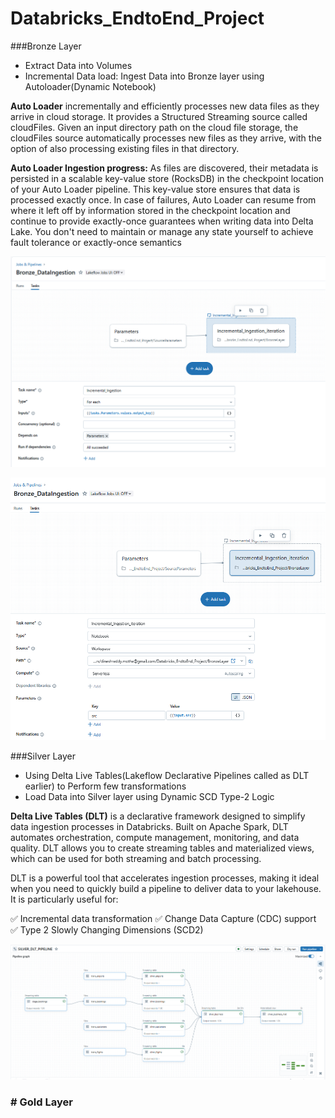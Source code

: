 # Databricks_EndtoEnd_Project

###Bronze Layer

- Extract Data into Volumes
- Incremental Data load: Ingest Data into Bronze layer using Autoloader(Dynamic Notebook)

**Auto Loader** incrementally and efficiently processes new data files as they arrive in cloud storage. It provides a Structured Streaming source called cloudFiles. Given an input directory path on the cloud file storage, the cloudFiles source automatically processes new files as they arrive, with the option of also processing existing files in that directory.

**Auto Loader Ingestion progress:** As files are discovered, their metadata is persisted in a scalable key-value store (RocksDB) in the checkpoint location of your Auto Loader pipeline. This key-value store ensures that data is processed exactly once. In case of failures, Auto Loader can resume from where it left off by information stored in the checkpoint location and continue to provide exactly-once guarantees when writing data into Delta Lake. You don't need to maintain or manage any state yourself to achieve fault tolerance or exactly-once semantics

![Bronze_DataIngestion-1.PNG](./Bronze_DataIngestion-1.PNG "Bronze_DataIngestion-1.PNG") 

![Bronze_DataIngestion-2.PNG](./Bronze_DataIngestion-2.PNG "Bronze_DataIngestion-2.PNG")

###Silver Layer

- Using Delta Live Tables(Lakeflow Declarative Pipelines called as DLT earlier) to Perform few transformations
- Load Data into Silver layer using Dynamic SCD Type-2 Logic 

**Delta Live Tables (DLT)** is a declarative framework designed to simplify data ingestion processes in Databricks. Built on Apache Spark, DLT automates orchestration, compute management, monitoring, and data quality. DLT allows you to create streaming tables and materialized views, which can be used for both streaming and batch processing.

DLT is a powerful tool that accelerates ingestion processes, making it ideal when you need to quickly build a pipeline to deliver data to your lakehouse. It is particularly useful for:

✅ Incremental data transformation
✅ Change Data Capture (CDC) support
✅ Type 2 Slowly Changing Dimensions (SCD2)

![Silver_DLT_Pipeline.PNG](./Silver_DLT_Pipeline.PNG "Silver_DLT_Pipeline.PNG")

### # Gold Layer